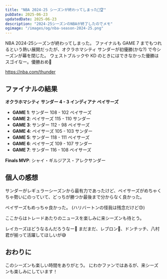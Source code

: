 ```yaml
---
title: "NBA 2024-25 シーズンが終わってしまった🏀🏆"
pubDate: 2025-06-23
updatedDate: 2025-06-23
description: "2024-25シーズンのNBAが終了したのでメモ"
ogimage: "/images/og/nba-season-2024-25.png"
---
```


NBA 2024-25シーズンが終わってしまった。
ファイナルも GAME 7 までもつれるという熱い展開だったが、オクラホマシティ サンダーが初優勝(かな?) で今シーズンが幕を閉じた。
ウェストブルックや KD のときにはできなかった優勝はスゴイなー。優勝おめ🎉

https://nba.com/thunder

## ファイナルの結果

**オクラホマシティ サンダー 4 - 3 インディアナ ペイサーズ**

- **GAME 1**: サンダー 108 - 102 ペイサーズ
- **GAME 2**: ペイサーズ 115 - 110 サンダー
- **GAME 3**: サンダー 112 - 98 ペイサーズ
- **GAME 4**: ペイサーズ 105 - 103 サンダー
- **GAME 5**: サンダー 118 - 111 ペイサーズ
- **GAME 6**: ペイサーズ 109 - 107 サンダー
- **GAME 7**: サンダー 116 - 108 ペイサーズ

**Finals MVP**: シャイ・ギルジアス・アレクサンダー

## 個人の感想

サンダーがレギュラーシーズンから最有力であったけど、ペイサーズがめちゃくちゃ勢いにのっていて、どっちが勝つか最後まで分からなく良かった。

ペイザーズもめっちゃ良かった。
(ハリバートンの怪我は残念だけど😓)

ここからはトレードあたりのニュースを楽しみに来シーズンも待とう。

レイカーズはどうなるんだろうなー🤔
まだまだ、レブロン👑、ドンチッチ、八村君が揃って活躍してほしいが😅

## おわりに

このシーズンも楽しい時間をありがとう。
にわかファンではあるが、来シーズンも楽しみにしています！

